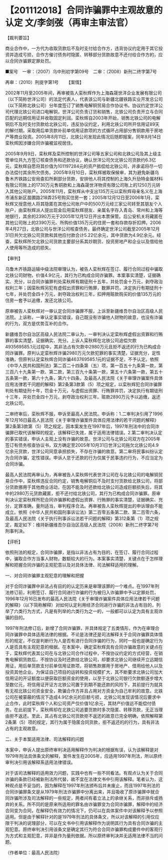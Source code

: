 # 【201112018】合同诈骗罪中主观故意的认定 文/李剑弢（再审主审法官）

【裁判要旨】

商业合作中，一方代为收取货款后不及时支付给合作方，违背协议约定用于其它投资并造成亏损，合作方催讨债务时隐匿、转移部分货款故意不还付给合作方的，应以合同诈骗罪定罪处罚。

■案号　一审：（2007）乌中刑初字第09号　二审：（2008）新刑二终字第7号

再审：（2010）刑提字第1号 　　【案情】

2002年11月至2005年间，再审被告人栾秋辉作为上海森晟世洋企业发展有限公司（以下简称世洋公司）的法定代表人，代表该公司与新疆北疆铁路实业开发总公司（以下简称北铁公司）分年度签订了销售电解铜贸易合作协议书。协议约定世洋公司代理北铁公司进口电解铜，世洋公司负责订货和销售，北铁公司负责开立与合同匹配的远期信用证并收取固定利润。栾秋辉自2003年开始，销售北铁公司的电解铜后不及时支付货款给北铁公司，违反协议约定，利用北铁公司所开信用证89天的解付期，采取用后单货款补前单信用证款项的方式循环占用部分售铜款用于房地产等商业投资。2005年8月11日，北铁公司发现此情况后随即报案，同年8月14日栾秋辉因涉嫌合同诈骗被监视居住。

2005年9月9日，栾秋辉及栾所控制的世洋公司等五家公司和北铁公司及其上级主管单位共九方签订核查债务和还款协议，确认世洋公司欠北铁公司货款约6.3亿元，栾秋辉自愿将其价值为101197284元的资产抵偿给北铁公司，并承诺将尽一切办法偿付其余所欠债务。2005年9月10日，栾秋辉被取保候审，其为避免新疆乌鲁木齐铁路公安局查扣所剩部分货款，安排他人将其控制的上海久升劢特金属材料有限公司账上的1730万元售铜款和上海森晟世洋物资有限公司账上的1250万元转入其他公司账户。2005年11月，栾秋辉从中支出135万元以栾秋辉母亲名义在上海市浦东新区苗圃路218弄25号购买住房一套；2005年12月12日至2006年1月，栾秋辉又授意他人将其隐匿在其他公司账户中的500万元经三家公司转至其朋友个人账户，由栾秋辉派人提出现金后用栾秋辉朋友、亲属名字存入青岛、常州和上海等地银行，其余的2390万元于2005年12月12日开出本票保管。后公安机关将藏匿在其他公司账上的2390万元、所购价值135万元的住房一套和存款存折扣押。2006年4月27日，北铁公司与世洋公司核查债务，最终确定世洋公司截至2005年12月31日共欠北铁公司货款和其他应付款合计5.22亿余元，其中货款为4.9亿余元。经查，栾秋辉所欠北铁公司货款主要部分系其炒期货、投资房地产和企业以及借给他人使用等所造成的损失。

【审判】

乌鲁木齐铁路运输中级法院审理认为，被告人栾秋辉在签订、履行合同过程中骗取北铁公司财物，价值4.9亿元，其行为已构成合同诈骗罪。本案事实清楚，证据确实、充分，以合同诈骗罪判处栾秋辉有期徒刑十五年，并处罚金十万元，剥夺政治权利三年；因栾秋辉另犯有虚假出资罪和行贿罪，数罪并罚，决定执行有期徒刑十七年，并处罚金四十万元，剥夺政治权利三年，扣押用赃款购买的价值135万元的住房一套予以追缴，发还北铁公司。

原审被告人栾秋辉对一审认定合同诈骗罪不服，上诉至新疆维吾尔自治区高级人民法院。上诉称，一审认定事实错误，自己既没有诈骗他人财物的故意，也没有诈骗的行为，双方是优势互补的合作。

新疆维吾尔自治区高级人民法院二审认为，一审判决认定栾秋辉虚假出资罪和行贿罪的事实清楚，证据确实、充分。上诉人栾秋辉在北铁公司追偿欠款493569585.1元过程中，其非法占有欠款中2980万元且拒不返还的行为已构成合同诈骗罪。原判认定栾秋辉诈骗2980万元欠款犯罪的事实清楚，证据充分，定性准确，但原判认定栾秋辉合同诈骗463769585.1元的证据不足，不予认定。依照《中华人民共和国刑法》第二百二十四条第（五）项，第一百五十九条第一款，第三百八十九条第一款、第二款，第三百九十条第一款，第五十六条第一款，第五十五条第一款，第六十九条，第六十四条，及最高人民法院《关于审理诈骗案件具体应用法律若干问题的解释》第2条第3款第（5）项之规定，以栾秋辉犯合同诈骗罪判处有期徒刑十年，罚金十万元，与虚假出资罪、行贿罪并罚，决定执行有期徒刑十三年，并处罚金四十万元，剥夺政治权利三年。赃款2890万元予以追缴，返还北铁公司。

二审终审后，栾秋辉不服，申诉至最高人民法院。申诉称：1.二审判决引用了1996年12月16日最高人民法院《关于审理诈骗案件具体应用法律的若干问题的解释》第2条第3款第（5）项之规定。因本案发生在1997年后，1997年刑法中的合同诈骗罪已取代该解释的规定，该解释已失效，属于适用法律错误。2.第二审判决认定的事实错误，申诉人主观上没有诈骗的故意。世洋公司与北铁公司双方在2005年签订有债务核查协议书，双方确定至2005年10月31日世洋公司拖欠北铁公司4.9亿余元货款，世洋公司同意承担损失，不存在诈骗的故意。第二审将民事纠纷认定为合同诈骗，定性错误。申诉人怠于还款的行为仅属于民事违约行为，不应当定为合同诈骗。

最高人民法院再审认为，再审被告人栾秋辉代表世洋公司在与北铁公司的电解铜贸易合作中，栾秋辉违反合同约定，销售电解铜后不及时支付货款给北铁公司，将部分货款挪用于其他商业活动，在因不能及时还款给北铁公司造成巨额损失后，将其中的2980万元货款藏匿，拒不还付给北铁公司，其行为已构成合同诈骗罪。原审判决认定栾秋辉所犯合同诈骗罪和虚假出资罪、行贿罪的事实清楚，证据确实、充分，定罪准确，量刑适当，审判程序合法。再审被告人栾秋辉提出的申诉理由不能成立。依照《中华人民共和国刑事诉讼法》第二百零五条第二款、第二百零六条，及最高人民法院《关于执行刑事诉讼法若干问题的解释》第312条第（1）项之规定，裁定如下：维持新疆维吾尔自治区高级人民法院（2008）新刑二终字第7号刑事判决。

【评析】

依照刑法的规定，合同诈骗罪，是指以非法占有为目的，在签订、履行合同过程中，骗取合作方当事人财物，数额较大的行为。本案事实清楚，关键点在于怎样理解和把握合同诈骗的主观犯意以及对具体法律、司法解释适用的理解。

一、对合同诈骗罪主观犯意的理解和把握

对于合同诈骗罪中非法占有目的的认定历来是审理该罪的一个难点。在1997年刑法修订前，利用签订、履行合同进行诈骗的行为被归入诈骗罪中予以定罪处罚，1996年12月16日发布的最高人民法院《关于审理诈骗案件具体应用法律若干问题的解释》（以下简称解释）对如何认定利用经济合同进行诈骗的非法占有目的，列举了六类行为方式，凡是有列举的六类行为之一的，一般都可以认定为具有主观诈骗的目的。

1997年刑法修订后，新增了合同诈骗罪，并具体规定了五类情形，作为在审理合同诈骗罪中具体适用法律的根据。不论是法律还是司法解释关于合同诈骗罪具体情形的规定，不仅是判断行为人是否有进行合同诈骗的行为，同时一般也是确定行为人是否具有主观犯意的根据。在本案中，确定栾秋辉具有合同诈骗故意的关键点在于，栾秋辉代表其公司在与北铁公司合作过程中，不按协议约定的方式经营，在销售电解铜货款后，不按协议及时还款给北铁公司，却要求北铁公司继续开立远期信用证，用后单货款支付前单信用证款项，将销售款挪用于房地产、借用给他人以及投资其他企业。为保证自己项目的运转和投资规模扩大，其不断要求北铁公司加大信用证的开证额度以便获取巨额资金的使用，以至于北铁公司银行欠款额逐步增大至数亿元，将信用证开证方北铁公司置于到期不能还款的风险下，其前提行为就具有无视北铁公司资金安全，欺骗合作方并且占用对方资金为自己牟利的故意。北铁公司在被蒙蔽的情况下造成4.9亿余元的巨额亏损，北铁公司发现该情况后要求中止合作，此时栾秋辉个人和公司资产仅价值1亿余元，其财产价值远不能偿付债务。在此前提下，栾秋辉却在北铁公司追要货款时多次隐匿、转移货款，无正当理由拒不返还。至此，其占有北铁公司货款拒不返还的故意已完全明确，依照解释第2条第（5）项的规定，其行为属于隐匿合同货款，拒不返还的的行为，具有非法占有的主观故意。

二、关于本案适用法律、司法解释的问题

本案中，申诉人提出原终审判决适用解释作为判决的根据有误，认为该解释是对1979年刑法具体条文的解释，案件发生在2005年，应适用1997年刑法，所以原终审判决引用该解释系适用法律错误。

对于该司法解释的适用效力问题，实践中也有一些不同看法。有观点认为关于合同诈骗的条款已经被新刑法所代替，故不宜在法律文书中引用该解释。笔者认为，这种观点是不妥当的，因为解释在1997年刑法颁布后并未废止，而且1997年刑法的合同诈骗罪条文是从1979年刑法诈骗罪中分离出来，并且吸收了原诈骗罪中就合同诈骗所涉及司法解释的一些规定，两者间有着立法上的承继关系，而非排斥或扬弃的关系。所不同的是原来所适用的罪名由诈骗罪变为合同诈骗罪，解释中的经济合同变为合同，在解释仍有效力的情况下，仍可以在具体案件中对该解释予以参照适用。但是由于解释针对的是1979年刑法的具体条文，所以对该解释的引用仅应限于判决的说理部分，可以在文书中引用该解释作为说明其行为具有合同诈骗的主观犯意。原终审判决引用该条文是确定其行为符合合同诈骗罪构成要件中的客观行为方式和主观犯意，并非是作为量刑依据。所以原终审判决并无适用法律不当的问题。

（作者单位：最高人民法院）